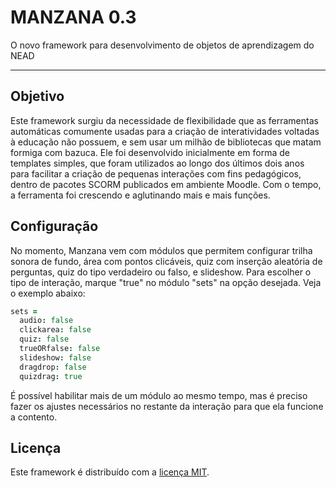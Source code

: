 # MANZANA 0.3
O novo framework para desenvolvimento de objetos de aprendizagem do NEAD

-----

## Objetivo
Este framework surgiu da necessidade de flexibilidade que as ferramentas automáticas comumente usadas para a criação de interatividades voltadas à educação não possuem, e sem usar um milhão de bibliotecas que matam formiga com bazuca. Ele foi desenvolvido inicialmente em forma de templates simples, que foram utilizados ao longo dos últimos dois anos para facilitar a criação de pequenas interações com fins pedagógicos, dentro de pacotes SCORM publicados em ambiente Moodle. Com o tempo, a ferramenta foi crescendo e aglutinando mais e mais funções.

## Configuração
No momento, Manzana vem com módulos que permitem configurar trilha sonora de fundo, área com pontos clicáveis, quiz com inserção aleatória de perguntas, quiz do tipo verdadeiro ou falso, e slideshow. Para escolher o tipo de interação, marque "true" no módulo "sets" na opção desejada. Veja o exemplo abaixo:

```CoffeeScript
sets =
  audio: false
  clickarea: false
  quiz: false
  trueORfalse: false
  slideshow: false
  dragdrop: false
  quizdrag: true
```

É possível habilitar mais de um módulo ao mesmo tempo, mas é preciso fazer os ajustes necessários no restante da interação para que ela funcione a contento.

## Licença
Este framework é distribuído com a [licença MIT](https://opensource.org/licenses/MIT).
